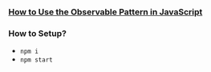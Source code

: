 ### [How to Use the Observable Pattern in JavaScript](https://webdevstudios.com/2019/02/19/observable-pattern-in-javascript/)

### How to Setup?

- `npm i`
- `npm start`